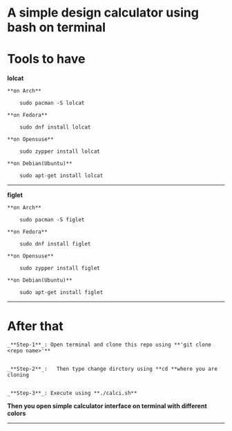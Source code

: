 
A simple design calculator using bash on terminal 
======================================================
Tools to have
==============

**lolcat**

	**on Arch**

		sudo pacman -S lolcat
		
	**on Fedora**

		sudo dnf install lolcat

	**on Opensuse**

		sudo zypper install lolcat

	**on Debian(Ubuntu)**

		sudo apt-get install lolcat

________________________________________________________________________________________________________
 **figlet** 

	**on Arch**

		sudo pacman -S figlet

	**on Fedora**

		sudo dnf install figlet

	**on Opensuse**

		sudo zypper install figlet

	**on Debian(Ubuntu)**

		sudo apt-get install figlet

_______________________________________________________________________________________________________

After that 
==============
	_**Step-1**_: Open terminal and clone this repo using **'git clone <repo name>'**
	

	_**Step-2**_:	Then type change dirctory using **cd **where you are cloning
	

	_**Step-3**_: Execute using **./calci.sh**
	

**Then you open simple calculator interface on terminal with different colors**

_______________________________________________________________________________________________________
